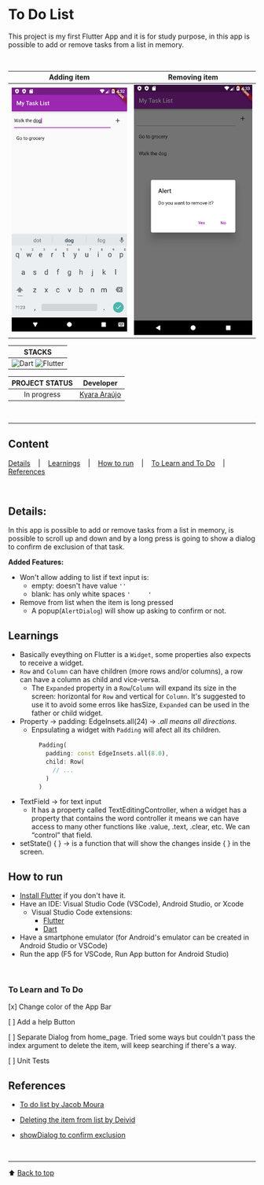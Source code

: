 # To Do List

This project is my first Flutter App and it is for study purpose, in this app is possible to add or remove tasks from a list in memory.


<div align="center">
<br>

| Adding item | Removing item
| :---: | :---: |
|![adding_items_screenshot](./readme_images/adding_item.png) | ![removing_items_screenshot](readme_images/removing_item.png) |


|     STACKS    |
|      :---:    | 
| ![Dart](https://img.shields.io/badge/-Dart-0175C2?style=flat-square&logo=dart&logoColor=white) ![Flutter](https://img.shields.io/badge/-Flutter-02569B?style=flat-square&logo=flutter&logoColor=white) | 


| PROJECT STATUS   |                      Developer                   |
|        :---:     |                         :---:                    |  
| 	In progress    |   [Kyara Araújo](https://github.com/kyaraaraujo) | 


<br>

</div>

---

## Content

[Details](#details) &nbsp;&nbsp; | &nbsp;&nbsp; 
[Learnings](#learnings) &nbsp;&nbsp; | &nbsp;&nbsp; 
[How to run](#how-to-run) &nbsp;&nbsp; | &nbsp;&nbsp; 
[To Learn and To Do](#to-learn-and-to-do) &nbsp;&nbsp; | &nbsp;&nbsp; 
[References](#references) &nbsp;&nbsp; 

<br>

## Details:

In this app is possible to add or remove tasks from a list in memory, is possible to scroll up and down and by a long press is going to show a dialog to confirm de exclusion of that task.

**Added Features:**
- Won't allow adding to list if text input is:
  - empty: doesn't have value `''`
  - blank: has only white spaces `'     '`
- Remove from list when the item is long pressed
  - A popup(`AlertDialog`) will show up asking to confirm or not.

## Learnings
- Basically eveything on Flutter is a `Widget`, some properties also expects to receive a widget.
- `Row` and `Column` can have children (more rows and/or columns), a row can have a column as child and vice-versa.
  - The `Expanded` property in a `Row`/`Column` will expand its size in the screen: horizontal for `Row` and vertical for `Column`. It's suggested to use it to avoid some erros like hasSize, `Expanded` can be used in the father or child widget.
- Property → padding: EdgeInsets.all(24) → *.all means all directions.*
  - Enpsulating a widget with `Padding` will afect all its children.
    ```Dart
      Padding(
        padding: const EdgeInsets.all(8.0),
        child: Row(
          // ...
        )
      )
    ```
- TextField → for text input
    - It has a property called TextEditingController, when a widget has a property that contains the word controller it means we can have access to many other functions like .value, .text, .clear, etc. We can “control” that field.
- setState() { } → is a function that will show the changes inside { } in the screen.


## **How to run**
- [Install Flutter](https://flutter.dev/) if you don't have it.
- Have an IDE: Visual Studio Code (VSCode), Android Studio, or Xcode
  - Visual Studio Code extensions: 
    - [Flutter](https://marketplace.visualstudio.com/items?itemName=Dart-Code.flutter)
    - [Dart](https://marketplace.visualstudio.com/items?itemName=Dart-Code.dart-code)
- Have a smartphone emulator (for Android's emulator can be created in Android Studio or VSCode)
- Run the app (F5 for VSCode, Run App button for Android Studio)

<br>

### To Learn and To Do

[x] Change color of the App Bar

[ ] Add a help Button

[ ] Separate Dialog from home_page. Tried some ways but couldn't pass the index argument to delete the item, will keep searching if there's a way.

[ ] Unit Tests



## References
- [To do list by Jacob Moura](https://www.youtube.com/watch?v=Hq7JFYQEQjw&list=PLlBnICoI-g-fuy5jZiCufhFip1BlBswI7&index=26)

- [Deleting the item from list by Deivid](https://www.youtube.com/watch?v=PlB25Z3ma8E&list=PLRpTFz5_57cvo0CHf-AnojOvpznz8YO7S&index=9)

- [showDialog to confirm exclusion](https://api.flutter.dev/flutter/material/AlertDialog-class.html)

  
<br>

---
⬆ [Back to top](#to-do-list)

<br>
